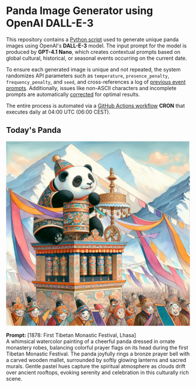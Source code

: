 # Panda Image Generator using OpenAI DALL-E-3

This repository contains a [Python script](src/daily_panda_image/generators/image_generator.py) used to generate unique panda images using OpenAI's **DALL-E-3** model. 
The input prompt for the model is produced by **GPT-4.1 Nano**, which creates contextual prompts based on global cultural, historical, or seasonal events occurring on the current date.

To ensure each generated image is unique and not repeated, the system randomizes API parameters such as `temperature`, `presence_penalty`, `frequency_penalty`, and `seed`, and cross-references a log of [previous event prompts](src/daily_panda_image/generators/prompt_generator.py). Additionally, issues like non-ASCII characters and incomplete prompts are automatically [corrected](src/daily_panda_image/utils/text_processor.py) for optimal results.

The entire process is automated via a [GitHub Actions workflow](.github/workflows/image_publisher.yml) **CRON** that executes daily at 04:00 UTC (06:00 CEST).


## Today's Panda
![screenshot](images/panda_current.png)

**Prompt:** [1878: First Tibetan Monastic Festival, Lhasa]  
A whimsical watercolor painting of a cheerful panda dressed in ornate monastery robes, balancing colorful prayer flags on its head during the first Tibetan Monastic Festival. The panda joyfully rings a bronze prayer bell with a carved wooden mallet, surrounded by softly glowing lanterns and sacred murals. Gentle pastel hues capture the spiritual atmosphere as clouds drift over ancient rooftops, evoking serenity and celebration in this culturally rich scene.
